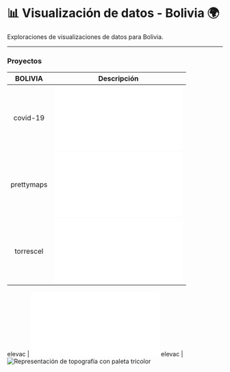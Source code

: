 # 📊 Visualización de datos - Bolivia 🌍

Exploraciones de visualizaciones de datos para Bolivia.

---

### Proyectos

| BOLIVIA            |  Descripción |
:-------------------------:|:-------------------------:
covid-19  |  ![Nuevos casos COVID-19 en Bolivia (a enero 2022)](Bolivia/covid-19/README.md)
prettymaps |  ![Mapas de ciudad usando OpenStreetMap](Bolivia/prettymaps/README.md)
torrescel |  ![Distribución de torres de telefonía celular](Bolivia/torrescel/README.md)

elevac |  ![Animación a curvas de elevación](Bolivia/elevac/01/README.md)
elevac |  ![Representación de topografía con paleta tricolor](Bolivia/elevac/02)

